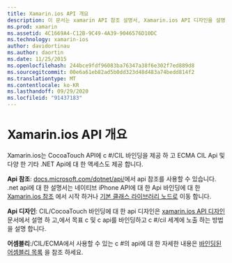 ```yaml
---
title: Xamarin.ios API 개요
description: 이 문서는 xamarin API 참조 설명서, Xamarin.ios API 디자인을 설명 하는 가이드 및 Xamarin 개발에 사용할 수 있는 어셈블리 목록에 연결 됩니다.
ms.prod: xamarin
ms.assetid: 4C1669A4-C12B-9C49-4A39-9046576D10DC
ms.technology: xamarin-ios
author: davidortinau
ms.author: daortin
ms.date: 11/25/2015
ms.openlocfilehash: 244bce9fdf96083ba76347a38f6e302f7ed889d8
ms.sourcegitcommit: 00e6a61eb82ad5b0dd323d48d483a74bedd814f2
ms.translationtype: MT
ms.contentlocale: ko-KR
ms.lasthandoff: 09/29/2020
ms.locfileid: "91437183"
---
```

# <a name="xamarinios-api-overview"></a>Xamarin.ios API 개요

Xamarin.ios는 CocoaTouch API에 c #/CIL 바인딩을 제공 하 고 ECMA CIL Api 및 다양 한 기타 .NET Api에 대 한 액세스도 제공 합니다.

 **Api 참조**: [docs.microsoft.com/dotnet/api/](/dotnet/api/)에서 api 참조를 사용할 수 있습니다. .net api에 대 한 설명서는 네이티브 iPhone API에 대 한 Api 바인딩에 대 한 [Xamarin.ios 참조](/dotnet/api/?view=xamarin-ios-sdk-12) 에서 시작 하거나 [기본 클래스 라이브러리 노드로](/dotnet/api/?view=xamarinios-10.8) 이동 합니다.

 **Api 디자인**: CIL/CocoaTouch 바인딩에 대 한 api 디자인은 [xamarin.ios API 디자인](~/ios/internals/api-design/index.md) 문서에서 설명 하 고,에서 목표 c 및 c api를 바인딩하고 c #/cil 세계에 노출 하는 방법을 설명 합니다.

 **어셈블리**:/CIL/ECMA에서 사용할 수 있는 c #의 api에 대 한 자세한 내용은 [바인딩된 어셈블리 목록](~/cross-platform/internals/available-assemblies.md) 을 참조 하세요.